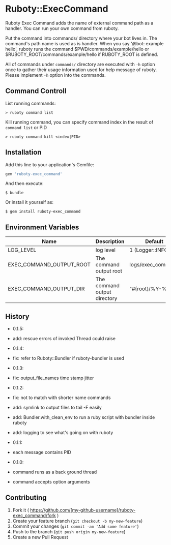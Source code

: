 # Ruboty::ExecCommand

Ruboty Exec Command adds the name of external command path as a handler.
You can run your own command from ruboty.

Put the command into commands/ directory where your
bot lives in. The command's path name is used as is handler.
When you say '@bot: example hello', ruboty runs the command
$PWD/commands/example/hello or $RUBOTY_ROOT/commands/example/hello
if RUBOTY_ROOT is defined.

All of commands under `commands/` directory are executed with `-h`
option once to gather their usage information used for help message
of ruboty. Please implement `-h` option into the commands.

## Command Controll

List running commands:

    > ruboty command list

Kill running command, you can specify command index in the result of ```command list``` or PID

    > ruboty command kill <index|PID>

## Installation

Add this line to your application's Gemfile:

```ruby
gem 'ruboty-exec_command'
```

And then execute:

    $ bundle

Or install it yourself as:

    $ gem install ruboty-exec_command

## Environment Variables

| Name                     | Description                  | Default           |
|--------------------------|------------------------------|-------------------|
| LOG_LEVEL                | log level                    | 1 (Logger::INFO)  |
| EXEC_COMMAND_OUTPUT_ROOT | The command output root      | logs/exec_command |
| EXEC_COMMAND_OUTPUT_DIR  | The command output directory | "#{root}/%Y-%m    |

## History

- 0.1.5:
 - add: rescue errors of invoked Thread could raise

- 0.1.4:
 - fix: refer to Ruboty::Bundler if ruboty-bundler is used

- 0.1.3:
 - fix: output_file_names time stamp jitter

- 0.1.2:
 - fix: not to match with shorter name commands
 - add: symlink to output files to tail -F easily
 - add: Bundler.with_clean_env to run a ruby script with bundler inside ruboty
 - add: logging to see what's going on with ruboty 

- 0.1.1:
 - each message contains PID

- 0.1.0:
 - command runs as a back ground thread
 - command accepts option arguments

## Contributing

1. Fork it ( https://github.com/[my-github-username]/ruboty-exec_command/fork )
2. Create your feature branch (`git checkout -b my-new-feature`)
3. Commit your changes (`git commit -am 'Add some feature'`)
4. Push to the branch (`git push origin my-new-feature`)
5. Create a new Pull Request
